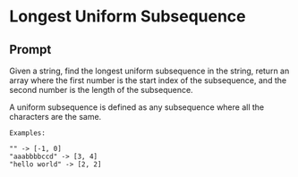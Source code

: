 # Longest Uniform Subsequence
## Prompt

Given a string, find the longest uniform subsequence in the string,
return an array where the first number is the start index of the subsequence, 
and the second number is the length of the subsequence.

A uniform subsequence is defined as any subsequence where all the
characters are the same.

```
Examples:

"" -> [-1, 0]
"aaabbbbccd" -> [3, 4]
"hello world" -> [2, 2]

```
